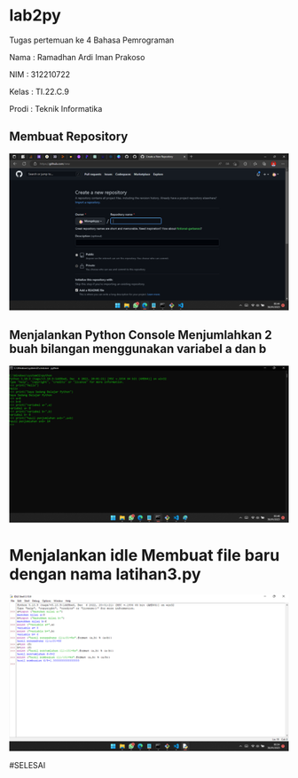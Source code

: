 # lab2py

Tugas pertemuan ke 4 Bahasa Pemrograman

Nama : Ramadhan Ardi Iman Prakoso

NIM : 312210722

Kelas : TI.22.C.9

Prodi : Teknik Informatika

## Membuat Repository

![Gambar 1](img/1.png)

## Menjalankan Python Console Menjumlahkan 2 buah bilangan menggunakan variabel a dan b

![Gambar 2](img/2.png)

# Menjalankan idle Membuat file baru dengan nama latihan3.py

![Gambar 3](img/3.png)

#SELESAI